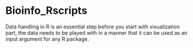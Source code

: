 # Bioinfo_Rscripts
Data handling in R is an essential step before you start with visualization part, the data needs to be played with in a manner that it can be used as an input argument for any R package.
